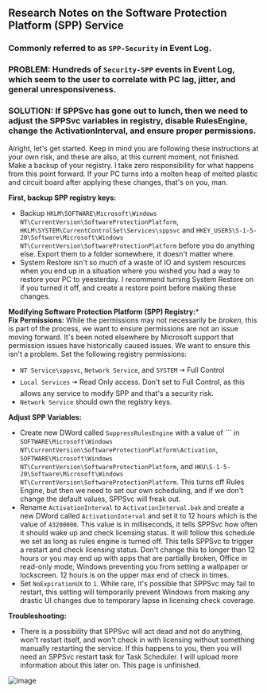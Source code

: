 ## Research Notes on the Software Protection Platform (SPP) Service
### Commonly referred to as **`SPP-Security`** in Event Log.

<p></p>

### PROBLEM: Hundreds of `Security-SPP` events in Event Log, which seem to the user to correlate with PC lag, jitter, and general unresponsiveness.<p></p>
### SOLUTION: If SPPSvc has gone out to lunch, then we need to adjust the SPPSvc variables in registry, disable RulesEngine, change the ActivationInterval, and ensure proper permissions.<p></p>
Alright, let's get started. Keep in mind you are following these instructions at your own risk, and these are also, at this current moment, not finished. Make a backup of your registry. I take zero responsibility for what happens from this point forward. If your PC turns into a molten heap of melted plastic and circuit board after applying these changes, that's on you, man.

**First, backup SPP registry keys:**
* Backup `HKLM\SOFTWARE\Microsoft\Windows NT\CurrentVersion\SoftwareProtectionPlatform`, `HKLM\SYSTEM\CurrentControlSet\Services\sppsvc` and `HKEY_USERS\S-1-5-20\Software\Microsoft\Windows NT\CurrentVersion\SoftwareProtectionPlatform` before you do anything else. Export them to a folder somewhere, it doesn't matter where.
* System Restore isn't so much of a waste of IO and system resources when you end up in a situation where you wished you had a way to restore your PC to yeesterday. I recommend turning System Restore on if you turned it off, and create a restore point before making these changes.

**Modifying Software Protection Platform (SPP) Registry:*** <br/>
**Fix Permissions:** While the permissions may not necessarily be *broken*, this is part of the process, we want to ensure permissions are not an issue moving forward. It's been noted elsewhere by Microsoft support that permission issues have historically caused issues. We want to ensure this isn't a problem. Set the following registry permissions:
  * `NT Service\sppsvc`, `Network Service`, and `SYSTEM` 🠆 Full Control
  * `Local Services` 🠆 Read Only access. Don't set to Full Control, as this allows any service to modify SPP and that's a security risk.
  * `Network Service` should own the registry keys.
<p></p>

**Adjust SPP Variables:**
* Create new DWord called `SuppressRulesEngine` with a value of ``` in `SOFTWARE\Microsoft\Windows NT\CurrentVersion\SoftwareProtectionPlatform\Activation`, `SOFTWARE\Microsoft\Windows NT\CurrentVersion\SoftwareProtectionPlatform`, and `HKU\S-1-5-20\Software\Microsoft\Windows NT\CurrentVersion\SoftwareProtectionPlatform`. This turns off Rules Engine, but then we need to set our own scheduling, and if we don't change the default values, SPPSvc will freak out.
* Rename `ActivationInterval` to `ActivationInterval.bak` and create a new DWord called `ActivationInterval` and set it to 12 hours which is the value of `43200000`. This value is in milliseconds, it tells SPPSvc how often it should wake up and check licensing status. It will follow this schedule we set as long as rules engine is turned off. This tells SPPSvc to trigger a restart and check licensing status. Don't change this to longer than 12 hours or you may end up with apps that are partially broken, Office in read-only mode, Windows preventing you from setting a wallpaper or lockscreen. 12 hours is on the upper max end of check in times.
* Set `NoExpirationUX` to `1`. While rare, it's possible that SPPSvc may fail to restart, this setting will temporarily prevent Windows from making any drastic UI changes due to temporary lapse in licensing check coverage.
  
**Troubleshooting:**
* There is a possibility that SPPSvc will act dead and not do anything, won't restart itself, and won't check in with licensing without something manually restarting the service. If this happens to you, then you will need an SPPSvc restart task for Task Scheduler. I will upload more information about this later on. This page is unfinished.


![image](https://github.com/user-attachments/assets/6ca4bd11-0aac-4263-a100-241599c73fc1)

